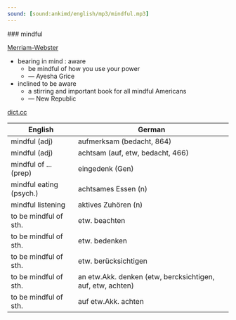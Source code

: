 ```yaml
---
sound: [sound:ankimd/english/mp3/mindful.mp3]
---
```


\### mindful

[Merriam-Webster](https://www.merriam-webster.com/dictionary/mindful)

- bearing in mind : aware
    - be mindful of how you use your power
    - — Ayesha Grice
- inclined to be aware
    - a stirring and important book for all mindful Americans
    - — New Republic

[dict.cc](https://www.dict.cc/mindful)

| English        | German       |
| -------------- | ------------ |
| mindful (adj) | aufmerksam (bedacht, 864) |
| mindful (adj) | achtsam (auf, etw, bedacht, 466) |
| mindful of ... (prep) | eingedenk (Gen) |
| mindful eating (psych.) | achtsames Essen (n) |
| mindful listening | aktives Zuhören (n) |
| to be mindful of sth. | etw. beachten |
| to be mindful of sth. | etw. bedenken |
| to be mindful of sth. | etw. berücksichtigen |
| to be mindful of sth. | an etw.Akk. denken (etw, bercksichtigen, auf, etw, achten) |
| to be mindful of sth. | auf etw.Akk. achten |
